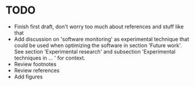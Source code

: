 # TODO

* Finish first draft, don't worry too much about references and stuff like that
* Add discussion on 'software monitoring' as experimental technique that could be used when optimizing the software in section 'Future work'. See section 'Experimental research' and subsection 'Experimental techniques in ... ' for context.
* Review footnotes
* Review references
* Add figures
